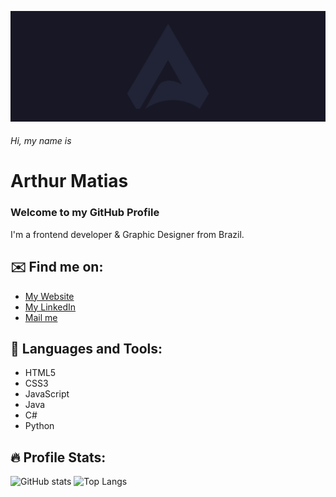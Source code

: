 ![banner](https://raw.githubusercontent.com/Arthur-Matias/Arthur-Matias.github.io/master/banner.png)

###### Hi, my name is</h6>
# Arthur Matias
  
### Welcome to my GitHub Profile

I'm a frontend developer & Graphic Designer from Brazil.
  
## ✉️ Find me on:
  
- [My Website](https://arthur-matias.github.io/)
- [My LinkedIn](https://www.linkedin.com/in/arthur-matias/)
- [Mail me](mailto:ahmmfdc@gmail.com)

## 💼 Languages and Tools:

- HTML5
- CSS3
- JavaScript
- Java
- C#
- Python

## 🔥 Profile Stats:
![GitHub stats](https://github-readme-stats.vercel.app/api?username=Arthur-Matias&show_icons=true&theme=midnight-purple) ![Top Langs](https://github-readme-stats.vercel.app/api/top-langs/?username=Arthur-Matias&theme=midnight-purple)
